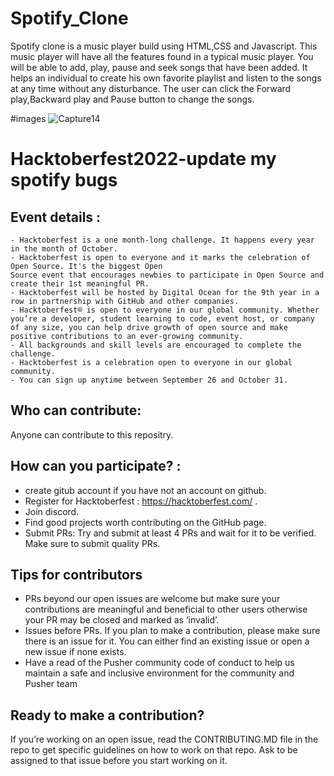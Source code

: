 # Spotify_Clone

Spotify clone is a music player build using HTML,CSS and Javascript. This music player will have all the features found in a typical music player. 
You will be able to add, play, pause and seek songs that have been added. It helps an individual to create his own favorite playlist and listen to the songs at any time without any disturbance.
The user can click the Forward play,Backward play and Pause button to change the songs.

#images
![Capture14](https://user-images.githubusercontent.com/72314868/190404640-369edd9e-4f77-417d-a92a-45183eddfae1.PNG)


# Hacktoberfest2022-update my spotify bugs
## Event details :

    - Hacktoberfest is a one month-long challenge. It happens every year in the month of October.
    - Hacktoberfest is open to everyone and it marks the celebration of Open Source. It's the biggest Open 
    Source event that encourages newbies to participate in Open Source and create their 1st meaningful PR.
    - Hacktoberfest will be hosted by Digital Ocean for the 9th year in a row in partnership with GitHub and other companies.
    - Hacktoberfest® is open to everyone in our global community. Whether you’re a developer, student learning to code, event host, or company of any size, you can help drive growth of open source and make positive contributions to an ever-growing community.
    - All backgrounds and skill levels are encouraged to complete the challenge.
    - Hacktoberfest is a celebration open to everyone in our global community.
    - You can sign up anytime between September 26 and October 31.
    
   
## Who can contribute:
Anyone can contribute to this repositry.

## How can you participate? :
- create gitub account if you have not an account on github.
- Register for Hacktoberfest : https://hacktoberfest.com/ .
- Join discord.
- Find good projects worth contributing on the GitHub page.
- Submit PRs: Try and submit at least 4 PRs and wait for it to be verified. Make sure to submit quality PRs.

## Tips for contributors
- PRs beyond our open issues are welcome but make sure your contributions are meaningful and beneficial to other users otherwise your PR may be closed and marked as ‘invalid’.
- Issues before PRs. If you plan to make a contribution, please make sure there is an issue for it. You can either find an existing issue or open a new issue if none exists.
- Have a read of the Pusher community code of conduct to help us maintain a safe and inclusive environment for the community and Pusher team

## Ready to make a contribution?
If you’re working on an open issue, read the CONTRIBUTING.MD file in the repo to get specific guidelines on how to work on that repo. Ask to be assigned to that issue before you start working on it.


